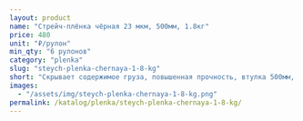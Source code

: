 ```yaml
---
layout: product
name: "Стрейч-плёнка чёрная 23 мкм, 500мм, 1.8кг"
price: 480
unit: "₽/рулон"
min_qty: "6 рулонов"
category: "plenka"
slug: "steych-plenka-chernaya-1-8-kg"
short: "Скрывает содержимое груза, повышенная прочность, втулка 500мм, первичка."
images:
  - "/assets/img/steych-plenka-chernaya-1-8-kg.png"
permalink: /katalog/plenka/steych-plenka-chernaya-1-8-kg/
---
```

